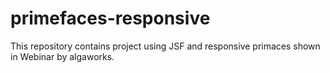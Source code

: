 # primefaces-responsive
This repository contains project using JSF and responsive primaces shown in Webinar by algaworks.
